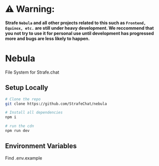 # ⚠️ Warning:

**Strafe `Nebula` and all other projects related to this such as `Frontend, Equinox, etc.` are still under heavy development. We reccommend that you not try to use it for personal use until development has progressed more and bugs are less likely to happen.**

# Nebula
File System for Strafe.chat
## Setup Locally

```bash
# Clone the repo
git clone https://github.com/StrafeChat/nebula

# Install all dependencies
npm i

# run the cdn
npm run dev
```

## Environment Variables
Find .env.example